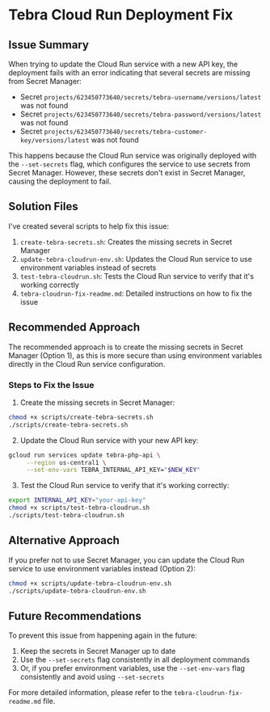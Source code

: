# Tebra Cloud Run Deployment Fix

## Issue Summary

When trying to update the Cloud Run service with a new API key, the deployment fails with an error indicating that several secrets are missing from Secret Manager:

- Secret `projects/623450773640/secrets/tebra-username/versions/latest` was not found
- Secret `projects/623450773640/secrets/tebra-password/versions/latest` was not found
- Secret `projects/623450773640/secrets/tebra-customer-key/versions/latest` was not found

This happens because the Cloud Run service was originally deployed with the `--set-secrets` flag, which configures the service to use secrets from Secret Manager. However, these secrets don't exist in Secret Manager, causing the deployment to fail.

## Solution Files

I've created several scripts to help fix this issue:

1. `create-tebra-secrets.sh`: Creates the missing secrets in Secret Manager
2. `update-tebra-cloudrun-env.sh`: Updates the Cloud Run service to use environment variables instead of secrets
3. `test-tebra-cloudrun.sh`: Tests the Cloud Run service to verify that it's working correctly
4. `tebra-cloudrun-fix-readme.md`: Detailed instructions on how to fix the issue

## Recommended Approach

The recommended approach is to create the missing secrets in Secret Manager (Option 1), as this is more secure than using environment variables directly in the Cloud Run service configuration.

### Steps to Fix the Issue

1. Create the missing secrets in Secret Manager:

```bash
chmod +x scripts/create-tebra-secrets.sh
./scripts/create-tebra-secrets.sh
```

2. Update the Cloud Run service with your new API key:

```bash
gcloud run services update tebra-php-api \
     --region us-central1 \
     --set-env-vars TEBRA_INTERNAL_API_KEY="$NEW_KEY"
```

3. Test the Cloud Run service to verify that it's working correctly:

```bash
export INTERNAL_API_KEY="your-api-key"
chmod +x scripts/test-tebra-cloudrun.sh
./scripts/test-tebra-cloudrun.sh
```

## Alternative Approach

If you prefer not to use Secret Manager, you can update the Cloud Run service to use environment variables instead (Option 2):

```bash
chmod +x scripts/update-tebra-cloudrun-env.sh
./scripts/update-tebra-cloudrun-env.sh
```

## Future Recommendations

To prevent this issue from happening again in the future:

1. Keep the secrets in Secret Manager up to date
2. Use the `--set-secrets` flag consistently in all deployment commands
3. Or, if you prefer environment variables, use the `--set-env-vars` flag consistently and avoid using `--set-secrets`

For more detailed information, please refer to the `tebra-cloudrun-fix-readme.md` file.